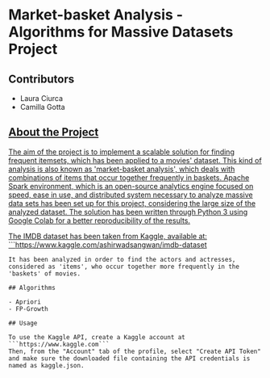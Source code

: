 # Market-basket Analysis - Algorithms for Massive Datasets Project

## Contributors
- Laura Ciurca
- Camilla Gotta  &nbsp; <a href="https://github.com/camillagotta">

## About the Project

The aim of the project is to implement a scalable solution for finding frequent itemsets, which has been applied to a movies' dataset. This kind of analysis is also known as 'market-basket analysis', which deals with combinations of items that occur together frequently in baskets. Apache Spark environment, which is an open-source analytics engine focused on speed, ease in use, and distributed system necessary to analyze massive data sets has been set up for this project, considering the large size of the analyzed dataset. The solution has been written through Python 3 using Google Colab for a better reproducibility of the results.


The IMDB dataset has been taken from Kaggle, available at: ```https://www.kaggle.com/ashirwadsangwan/imdb-dataset
```
It has been analyzed in order to find the actors and actresses, considered as 'items', who occur together more frequently in the 'baskets' of movies.

## Algorithms

- Apriori 
- FP-Growth

## Usage

To use the Kaggle API, create a Kaggle account at ```https://www.kaggle.com```
Then, from the "Account" tab of the profile, select "Create API Token" and make sure the downloaded file containing the API credentials is named as kaggle.json.



